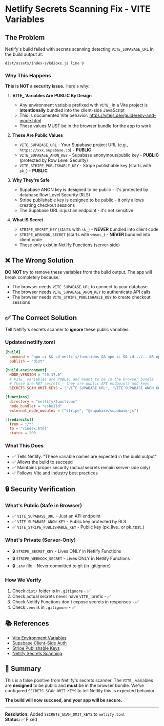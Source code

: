 # Netlify Secrets Scanning Fix - VITE Variables

## The Problem

Netlify's build failed with secrets scanning detecting `VITE_SUPABASE_URL` in the build output at:
```
dist/assets/index-sVkd2oxx.js line 9
```

### Why This Happens

**This is NOT a security issue.** Here's why:

1. **VITE_ Variables Are PUBLIC By Design**
   - Any environment variable prefixed with `VITE_` in a Vite project is **intentionally** bundled into the client-side JavaScript
   - This is documented Vite behavior: https://vitejs.dev/guide/env-and-mode.html
   - These values MUST be in the browser bundle for the app to work

2. **These Are Public Values**
   - `VITE_SUPABASE_URL` - Your Supabase project URL (e.g., `https://xxx.supabase.co`) - **PUBLIC**
   - `VITE_SUPABASE_ANON_KEY` - Supabase anonymous/public key - **PUBLIC** (protected by Row Level Security)
   - `VITE_STRIPE_PUBLISHABLE_KEY` - Stripe publishable key (starts with `pk_`) - **PUBLIC**

3. **Why They're Safe**
   - Supabase ANON key is designed to be public - it's protected by database Row Level Security (RLS)
   - Stripe publishable key is designed to be public - it only allows creating checkout sessions
   - The Supabase URL is just an endpoint - it's not sensitive

4. **What IS Secret**
   - `STRIPE_SECRET_KEY` (starts with `sk_`) - **NEVER** bundled into client code
   - `STRIPE_WEBHOOK_SECRET` (starts with `whsec_`) - **NEVER** bundled into client code
   - These only exist in Netlify Functions (server-side)

## ❌ The Wrong Solution

**DO NOT** try to remove these variables from the build output. The app will break completely because:
- The browser needs `VITE_SUPABASE_URL` to connect to your database
- The browser needs `VITE_SUPABASE_ANON_KEY` to authenticate API calls
- The browser needs `VITE_STRIPE_PUBLISHABLE_KEY` to create checkout sessions

## ✅ The Correct Solution

Tell Netlify's secrets scanner to **ignore** these public variables.

### Updated netlify.toml

```toml
[build]
  command = "npm ci && cd netlify/functions && npm ci && cd ../.. && npm run build"
  publish = "dist"

[build.environment]
  NODE_VERSION = "20.17.0"
  # VITE_ variables are PUBLIC and meant to be in the browser bundle
  # These are NOT secrets - they are public API endpoints and keys
  SECRETS_SCAN_OMIT_KEYS = ["VITE_SUPABASE_URL", "VITE_SUPABASE_ANON_KEY", "VITE_STRIPE_PUBLISHABLE_KEY"]

[functions]
  directory = "netlify/functions"
  node_bundler = "esbuild"
  external_node_modules = ["stripe", "@supabase/supabase-js"]

[[redirects]]
  from = "/*"
  to = "/index.html"
  status = 200
```

### What This Does

- ✅ Tells Netlify: "These variable names are expected in the build output"
- ✅ Allows the build to succeed
- ✅ Maintains proper security (actual secrets remain server-side only)
- ✅ Follows Vite and industry best practices

## 🔒 Security Verification

### What's Public (Safe in Browser)
- ✅ `VITE_SUPABASE_URL` - Just an API endpoint
- ✅ `VITE_SUPABASE_ANON_KEY` - Public key protected by RLS
- ✅ `VITE_STRIPE_PUBLISHABLE_KEY` - Public key (pk_live_ or pk_test_)

### What's Private (Server-Only)
- 🔒 `STRIPE_SECRET_KEY` - Lives ONLY in Netlify Functions
- 🔒 `STRIPE_WEBHOOK_SECRET` - Lives ONLY in Netlify Functions
- 🔒 `.env` file - Never committed to git (in .gitignore)

### How We Verify
1. Check `dist/` folder is in `.gitignore` - ✅
2. Check actual secrets never have `VITE_` prefix - ✅
3. Check Netlify Functions don't expose secrets in responses - ✅
4. Check `.env` is in `.gitignore` - ✅

## 📚 References

- [Vite Environment Variables](https://vitejs.dev/guide/env-and-mode.html)
- [Supabase Client-Side Auth](https://supabase.com/docs/guides/auth/client-side-rendering)
- [Stripe Publishable Keys](https://stripe.com/docs/keys)
- [Netlify Secrets Scanning](https://docs.netlify.com/configure-builds/environment-variables/#secrets-scanning)

## 🎯 Summary

This is a false positive from Netlify's secrets scanner. The `VITE_` variables are **designed** to be public and **must** be in the browser bundle. We've configured `SECRETS_SCAN_OMIT_KEYS` to tell Netlify this is expected behavior.

**The build will now succeed, and your app will be secure.**

---

**Resolution:** Added `SECRETS_SCAN_OMIT_KEYS` to `netlify.toml`  
**Status:** ✅ Fixed
